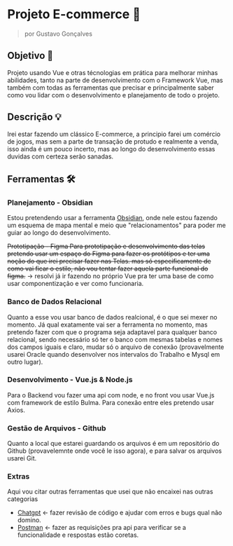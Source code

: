 # Projeto E-commerce 🛒
> por Gustavo Gonçalves

## Objetivo  📌
Projeto usando Vue e otras técnologias em prática para melhorar minhas abilidades, tanto na parte de desenvolvimento com o Framework Vue, mas também com todas as ferramentas que precisar e principalmente saber como vou lidar com o desenvolvimento e planejamento de todo o projeto.

## Descrição 💡
Irei estar fazendo um clássico E-commerce, a principio farei um comércio de jogos, mas sem a parte de transação de protudo e realmente a venda, isso ainda é um pouco incerto, mas ao longo do desenvolvimento essas duvidas com certeza serão sanadas.

## Ferramentas 🛠

### Planejamento - Obsidian
Estou pretendendo usar a ferramenta [Obsidian](https://obsidian.md/), onde nele estou fazendo um esquema de mapa mental e meio que "relacionamentos" para poder me guiar ao longo do desenvolvimento.

~~Prototipação - Figma
Para prototipação e desenvolvimento das telas pretendo usar um espaço do Figma para fazer os protótipos e ter uma noção do que irei precisar fazer nas Telas. mas só especificamente de como vai ficar o estilo, não vou tentar fazer aquela parte funcional do figma.~~ -> resolvi já ir fazendo no próprio Vue pra ter uma base de como usar componentização e ver como funcionaria.

### Banco de Dados Relacional
Quanto a esse vou usar banco de dados realcional, é o que sei mexer no momento. Já qual exatamente vai ser a ferramenta no momento, mas pretendo fazer com que o programa seja adaptavel para qualquer banco relacional, sendo necessário só ter o banco com mesmas tabelas e nomes dos campos iguais e claro, mudar só o arquivo de conexão (provavelmente usarei Oracle quando desenvolver nos intervalos do Trabalho e Mysql em outro lugar).

### Desenvolvimento - Vue.js & Node.js
Para o Backend vou fazer uma api com node, e no front vou usar Vue.js com framework de estilo Bulma. Para conexão entre eles pretendo usar Axios.

### Gestão de Arquivos - Github
Quanto a local que estarei guardando os arquivos é em um repositório do Github (provavelemnte onde você le isso agora), e para salvar os arquivos usarei Git. 

### Extras
Aqui vou citar outras ferramentas que usei que não encaixei nas outras categorias
 - [Chatgpt](https://chatgpt.com/) <- fazer revisão de código e ajudar com erros e bugs qual não domino.
 - [Postman](https://www.postman.com/) <- fazer as requisições pra api para verificar se a funcionalidade e respostas estão coretas.
